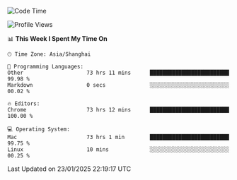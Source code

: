 <!--START_SECTION:waka-->
![Code Time](http://img.shields.io/badge/Code%20Time-3%2C399%20hrs%2059%20mins-blue)

![Profile Views](http://img.shields.io/badge/Profile%20Views-0-blue)

📊 **This Week I Spent My Time On** 

```text
🕑︎ Time Zone: Asia/Shanghai

💬 Programming Languages: 
Other                    73 hrs 11 mins      █████████████████████████   99.98 % 
Markdown                 0 secs              ░░░░░░░░░░░░░░░░░░░░░░░░░   00.02 % 

🔥 Editors: 
Chrome                   73 hrs 12 mins      █████████████████████████   100.00 % 

💻 Operating System: 
Mac                      73 hrs 1 min        █████████████████████████   99.75 % 
Linux                    10 mins             ░░░░░░░░░░░░░░░░░░░░░░░░░   00.25 % 
```


 Last Updated on 23/01/2025 22:19:17 UTC
<!--END_SECTION:waka-->
